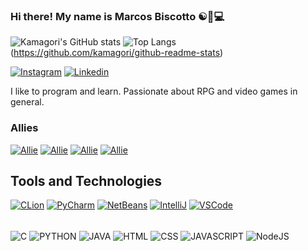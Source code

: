
### Hi there! My name is Marcos Biscotto ☯️🪷💻

![Kamagori's GitHub stats](https://github-readme-stats.vercel.app/api?username=Kamagori&show_icons=true&theme=radical)
![Top Langs](https://github-readme-stats.vercel.app/api/top-langs/?username=Kamagori&layout=compact)(https://github.com/kamagori/github-readme-stats)

[![Instagram](https://img.shields.io/badge/Instagram-E4405F?style=for-the-badge&logo=instagram&logoColor=white)](https://www.instagram.com/mbiscottom/)
[![Linkedin](https://img.shields.io/badge/LinkedIn-0077B5?style=for-the-badge&logo=linkedin&logoColor=white)](https://www.linkedin.com/in/marcos-biscotto-6b808425a/)

I like to program and learn. Passionate about RPG and video games in general.

### Allies

[![Allie](https://img.shields.io/badge/GitHub-100000?style=for-the-badge&logo=github&logoColor=blue)](https://github.com/bieu-bonfim)
[![Allie](https://img.shields.io/badge/GitHub-100000?style=for-the-badge&logo=github&logoColor=red)](https://github.com/patrickeraa)
[![Allie](https://img.shields.io/badge/GitHub-100000?style=for-the-badge&logo=github&logoColor=green)](https://github.com/gabridulol)
[![Allie](https://img.shields.io/badge/GitHub-100000?style=for-the-badge&logo=github&logoColor=pink)](https://github.com/lanzyn)


## Tools and Technologies

[![CLion](https://img.shields.io/badge/CLion-000000?style=for-the-badge&logo=clion&logoColor=yellow)](https://www.jetbrains.com/clion/)
[![PyCharm](https://img.shields.io/badge/PyCharm-000000.svg?&style=for-the-badge&logo=PyCharm&logoColor=green)](https://www.jetbrains.com/pycharm/)
[![NetBeans](https://img.shields.io/badge/apache%20netbeans-1B6AC6?style=for-the-badge&logo=apache%20netbeans%20IDE&logoColor=white)](https://netbeans.apache.org/)
[![IntelliJ](https://img.shields.io/badge/IntelliJ_IDEA-000000.svg?style=for-the-badge&logo=intellij-idea&logoColor=white)](https://www.jetbrains.com/idea/)
[![VSCode](https://img.shields.io/badge/Visual_Studio_Code-0078D4?style=for-the-badge&logo=visual%20studio%20code&logoColor=white)](https://code.visualstudio.com/)

<div style="display: inline_block"><br/>
    <img align="center" alt="C" src="https://img.shields.io/badge/C-00599C?style=for-the-badge&logo=c&logoColor=white">
    <img align="center" alt="PYTHON" src="https://img.shields.io/badge/Python-14354C?style=for-the-badge&logo=python&logoColor=white">
    <img align="center" alt="JAVA" src="https://img.shields.io/badge/Java-ED8B00?style=for-the-badge&logo=openjdk&logoColor=white">
    <img align="center" alt="HTML" src="https://img.shields.io/badge/HTML5-E34F26?style=for-the-badge&logo=html5&logoColor=white">
    <img align="center" alt="CSS" src="https://img.shields.io/badge/CSS3-1572B6?style=for-the-badge&logo=css3&logoColor=white">
    <img align="center" alt="JAVASCRIPT" src="https://img.shields.io/badge/JavaScript-F7DF1E?style=for-the-badge&logo=javascript&logoColor=black">
    <img align="center" alt="NodeJS" src="https://img.shields.io/badge/Node.js-43853D?style=for-the-badge&logo=node.js&logoColor=white">
    
</div><br/>
